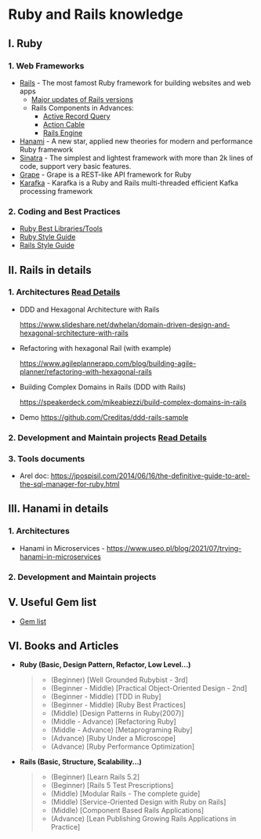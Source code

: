 # Ruby and Rails knowledge

## I. Ruby

### 1. Web Frameworks

- [Rails](https://rubyonrails.org/) - The most famost Ruby framework for building websites and web apps
  - [Major updates of Rails versions](https://github.com/jackie-do/ruby_and_rails_knowledge/blob/master/1_ruby_web_frameworks/rails/major_updates_of_rails_version.md)
  - Rails Components in Advances:
    - [Active Record Query](https://github.com/jackie-do/ruby_and_rails_knowledge/blob/master/1_ruby_web_frameworks/rails/active_record_query.md)
    - [Action Cable](https://github.com/jackie-do/ruby_and_rails_knowledge/blob/master/1_ruby_web_frameworks/rails/action_cable.md)
    - [Rails Engine](https://github.com/jackie-do/ruby_and_rails_knowledge/blob/master/1_ruby_web_frameworks/rails/action_cable.md)
- [Hanami](https://guides.hanamirb.org/v2.0/introduction/getting-started/) - A new star, applied new theories for modern and performance Ruby framework
- [Sinatra](https://sinatrarb.com/intro.html) - The simplest and lightest framework with more than 2k lines of code, support very basic features.
- [Grape](https://github.com/ruby-grape/grape#what-is-grape) - Grape is a REST-like API framework for Ruby
- [Karafka](https://github.com/karafka/karafka) - Karafka is a Ruby and Rails multi-threaded efficient Kafka processing framework

### 2. Coding and Best Practices

- [Ruby Best Libraries/Tools](https://github.com/markets/awesome-ruby)
- [Ruby Style Guide](https://github.com/rubocop/ruby-style-guide)
- [Rails Style Guide](https://github.com/rubocop/rails-style-guide)

## II. Rails in details

### 1. Architectures [Read Details](https://github.com/jackie-do/ruby_and_rails_knowledge/blob/master/1_ruby_web_frameworks/rails/details/architectures.md)

- DDD and Hexagonal Architecture with Rails

  <https://www.slideshare.net/dwhelan/domain-driven-design-and-hexagonal-srchitecture-with-rails>

- Refactoring with hexagonal Rail (with example)

  <https://www.agileplannerapp.com/blog/building-agile-planner/refactoring-with-hexagonal-rails>

- Building Complex Domains in Rails (DDD with Rails)

  <https://speakerdeck.com/mikeabiezzi/build-complex-domains-in-rails>

- Demo <https://github.com/Creditas/ddd-rails-sample>

### 2. Development and Maintain projects [Read Details](https://github.com/jackie-do/ruby_and_rails_knowledge/blob/master/1_ruby_web_frameworks/rails/details/development_and_maintain_projects.md)

### 3. Tools documents

- Arel doc: <https://jpospisil.com/2014/06/16/the-definitive-guide-to-arel-the-sql-manager-for-ruby.html>

## III. Hanami in details

### 1. Architectures

- Hanami in Microservices - <https://www.useo.pl/blog/2021/07/trying-hanami-in-microservices>

### 2. Development and Maintain projects

## V. Useful Gem list

- [Gem list](https://github.com/jackiedo91/ruby_and_rails_knowledge/blob/master/7_gems/useful_gems.md)

## VI. Books and Articles

- **Ruby (Basic, Design Pattern, Refactor, Low Level...)**
    > - (Beginner) [Well Grounded Rubybist - 3rd]
    > - (Beginner - Middle) [Practical Object-Oriented Design - 2nd]
    > - (Beginner - Middle) [TDD in Ruby]
    > - (Beginner - Middle) [Ruby Best Practices]
    > - (Middle) [Design Patterns in Ruby(2007)]
    > - (Middle - Advance) [Refactoring Ruby]
    > - (Middle - Advance) [Metaprograming Ruby]
    > - (Advance) [Ruby Under a Microscope]
    > - (Advance) [Ruby Performance Optimization]

- **Rails (Basic, Structure, Scalability...)**
    > - (Beginner) [Learn Rails 5.2]
    > - (Beginner) [Rails 5 Test Prescriptions]
    > - (Middle) [Modular Rails - The complete guide]
    > - (Middle) [Service-Oriented Design with Ruby on Rails]
    > - (Middle) [Component Based Rails Applications]
    > - (Advance) [Lean Publishing Growing Rails Applications in Practice]
